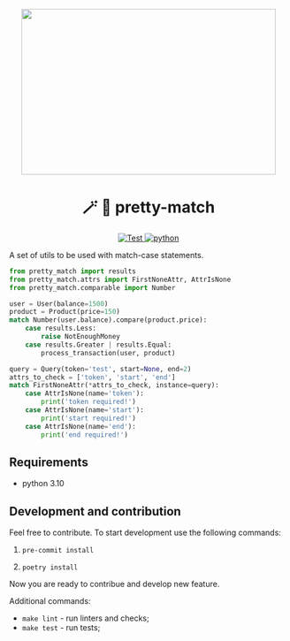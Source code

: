 <p align="center">
  <img width="460" height="300" src="https://user-images.githubusercontent.com/50069473/179423541-5c3510a0-0000-47f4-af16-9266003728d1.png">
</p>

<h1 align="center">
 🪄 🌟 pretty-match 
</h1>
<p align="center">
  <a href="https://github.com/skonik/pretty-match/actions/workflows/test.yml">
    <img alt="Test" src="https://github.com/skonik/pretty-match/actions/workflows/test.yml/badge.svg">
  </a>
  <a href="https://github.com/skonik/pretty-match" target="_blank">
    <img src="https://img.shields.io/badge/python-3.10-blue" alt="python">
  </a>
</p>

A set of utils to be used with match-case statements.

```python
from pretty_match import results
from pretty_match.attrs import FirstNoneAttr, AttrIsNone
from pretty_match.comparable import Number

user = User(balance=1500)
product = Product(price=150)
match Number(user.balance).compare(product.price):
    case results.Less:
        raise NotEnoughMoney
    case results.Greater | results.Equal:
        process_transaction(user, product)

query = Query(token='test', start=None, end=2)
attrs_to_check = ['token', 'start', 'end']
match FirstNoneAttr(*attrs_to_check, instance=query):
    case AttrIsNone(name='token'):
        print('token required!')
    case AttrIsNone(name='start'):
        print('start required!')
    case AttrIsNone(name='end'):
        print('end required!')
```

## Requirements
* python 3.10


## Development and contribution
Feel free to contribute.
To start development use the following commands:

1. `pre-commit install`

2. `poetry install`

Now you are ready to contribue and develop new feature.

Additional commands:

* `make lint` - run linters and checks;
* `make test` - run tests;
